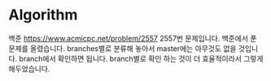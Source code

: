 # Algorithm
백준 https://www.acmicpc.net/problem/2557
2557번 문제입니다.
백준에서 푼 문제를 올렸습니다. branches별로 분류해 놓아서 master에는 아무것도 없을 것입니다. branch에서 확인하면 됩니다. branch별로 확인 하는 것이 더 효율적이라서 그렇게 해두었습니다.
